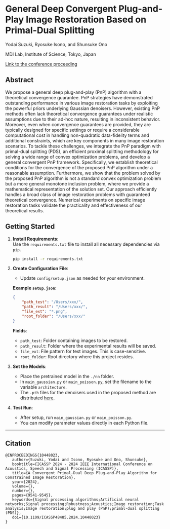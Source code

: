 # General Deep Convergent Plug-and-Play Image Restoration Based on Primal-Dual Splitting  
Yodai Suzuki, Ryosuke Isono, and Shunsuke Ono  

MDI Lab, Institute of Science, Tokyo, Japan  

[Link to the conference proceeding](https://ieeexplore.ieee.org/document/10448023)  

## Abstract  
We propose a general deep plug-and-play (PnP) algorithm with a theoretical convergence guarantee. PnP strategies have demonstrated outstanding performance in various image restoration tasks by exploiting the powerful priors underlying Gaussian denoisers. However, existing PnP methods often lack theoretical convergence guarantees under realistic assumptions due to their ad-hoc nature, resulting in inconsistent behavior. Moreover, even when convergence guarantees are provided, they are typically designed for specific settings or require a considerable computational cost in handling non-quadratic data-fidelity terms and additional constraints, which are key components in many image restoration scenarios. To tackle these challenges, we integrate the PnP paradigm with primal-dual splitting (PDS), an efficient proximal splitting methodology for solving a wide range of convex optimization problems, and develop a general convergent PnP framework. Specifically, we establish theoretical conditions for the convergence of the proposed PnP algorithm under a reasonable assumption. Furthermore, we show that the problem solved by the proposed PnP algorithm is not a standard convex optimization problem but a more general monotone inclusion problem, where we provide a mathematical representation of the solution set. Our approach efficiently handles a broad class of image restoration problems with guaranteed theoretical convergence. Numerical experiments on specific image restoration tasks validate the practicality and effectiveness of our theoretical results.

## Getting Started  

1. **Install Requirements**:  
   Use the `requirements.txt` file to install all necessary dependencies via `pip`.  

   ```bash  
   pip install -r requirements.txt  
   ```  

2. **Create Configuration File**:  
   - Update `config/setup.json` as needed for your environment.  

   **Example `setup.json`:**  

   ```json  
   {  
       "path_test": "/Users/xxx/",  
       "path_result": "/Users/xxx/",  
       "file_ext": "*.png",  
       "root_folder": "/Users/xxx/"  
   }  
   ```  

   **Fields**:  
   - `path_test`: Folder containing images to be restored.  
   - `path_result`: Folder where the experimental results will be saved.  
   - `file_ext`: File pattern for test images. This is case-sensitive.  
   - `root_folder`: Root directory where this project resides.  

3. **Set the Models**:  
   - Place the pretrained model in the `./nn` folder.  
   - In `main_gaussian.py` or `main_poisson.py`, set the filename to the variable `architecture`.  
   - The `.pth` files for the denoisers used in the proposed method are distributed [here](https://github.com/basp-group/PnP-MMO-imaging).  

4. **Test Run**:  
   - After setup, run `main_gaussian.py` or `main_poisson.py`.  
   - You can modify parameter values directly in each Python file.  

---  

## Citation  
```  
@INPROCEEDINGS{10448023,  
   author={Suzuki, Yodai and Isono, Ryosuke and Ono, Shunsuke},  
   booktitle={ICASSP 2024 - 2024 IEEE International Conference on Acoustics, Speech and Signal Processing (ICASSP)},   
   title={A Convergent Primal-Dual Deep Plug-and-Play Algorithm for Constrained Image Restoration},   
   year={2024},  
   volume={},  
   number={},  
   pages={9541-9545},  
   keywords={Signal processing algorithms;Artificial neural networks;Signal processing;Robustness;Acoustics;Image restoration;Task analysis;Image restoration;plug and play (PnP);primal-dual splitting (PDS)},  
   doi={10.1109/ICASSP48485.2024.10448023}  
}  
```  